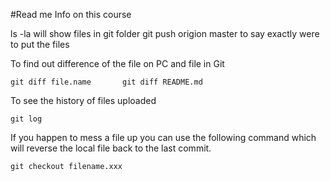 #Read me
Info on this course

ls -la will show files in git folder
git push origion master to say exactly were to put the files

To find out difference of the file on PC and file in Git 

	git diff file.name       git diff README.md

To see the history of files uploaded

	git log

If you happen to mess a file up you can use the following command which will reverse the local file back to the last commit. 

	git checkout filename.xxx



